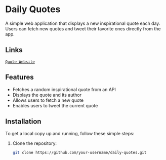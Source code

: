# Daily Quotes

A simple web application that displays a new inspirational quote each day. Users can fetch new quotes and tweet their favorite ones directly from the app.

## Links

[`Quote Website`](https://quote-generator-one-lime.vercel.app/)

## Features

- Fetches a random inspirational quote from an API
- Displays the quote and its author
- Allows users to fetch a new quote
- Enables users to tweet the current quote

## Installation

To get a local copy up and running, follow these simple steps:

1. Clone the repository:

   ```sh
   git clone https://github.com/your-username/daily-quotes.git
